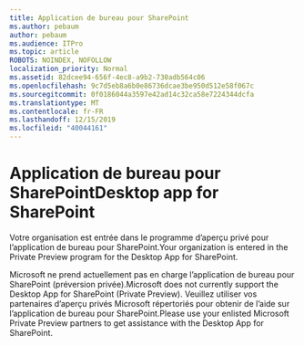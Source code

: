 ```yaml
---
title: Application de bureau pour SharePoint
ms.author: pebaum
author: pebaum
ms.audience: ITPro
ms.topic: article
ROBOTS: NOINDEX, NOFOLLOW
localization_priority: Normal
ms.assetid: 82dcee94-656f-4ec8-a9b2-730adb564c06
ms.openlocfilehash: 9c7d5eb8a6b0e86736dcae3be950d512e58f067c
ms.sourcegitcommit: 0f0186044a3597e42ad14c32ca58e7224344dcfa
ms.translationtype: MT
ms.contentlocale: fr-FR
ms.lasthandoff: 12/15/2019
ms.locfileid: "40044161"
---
```

# <a name="desktop-app-for-sharepoint"></a><span data-ttu-id="85036-102">Application de bureau pour SharePoint</span><span class="sxs-lookup"><span data-stu-id="85036-102">Desktop app for SharePoint</span></span>

<span data-ttu-id="85036-103">Votre organisation est entrée dans le programme d’aperçu privé pour l’application de bureau pour SharePoint.</span><span class="sxs-lookup"><span data-stu-id="85036-103">Your organization is entered in the Private Preview program for the Desktop App for SharePoint.</span></span>

<span data-ttu-id="85036-104">Microsoft ne prend actuellement pas en charge l’application de bureau pour SharePoint (préversion privée).</span><span class="sxs-lookup"><span data-stu-id="85036-104">Microsoft does not currently support the Desktop App for SharePoint (Private Preview).</span></span> <span data-ttu-id="85036-105">Veuillez utiliser vos partenaires d’aperçu privés Microsoft répertoriés pour obtenir de l’aide sur l’application de bureau pour SharePoint.</span><span class="sxs-lookup"><span data-stu-id="85036-105">Please use your enlisted Microsoft Private Preview partners to get assistance with the Desktop App for SharePoint.</span></span>

